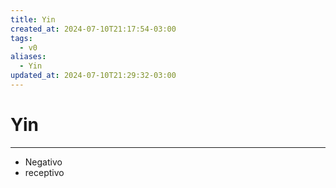 ```yaml
---
title: Yin
created_at: 2024-07-10T21:17:54-03:00
tags:
  - v0
aliases:
  - Yin
updated_at: 2024-07-10T21:29:32-03:00
---
```

# Yin
---
- Negativo
- receptivo